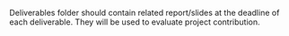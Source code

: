 Deliverables folder should contain related report/slides at the deadline of each deliverable. They will be used to evaluate project contribution.
